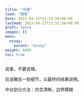 ```yaml
---
title: "沟通"
lead: "随笔"
date: 2023-04-22T12:52:56+08:00
lastmod: 2023-04-22T12:52:56+08:00
draft: false
images: []
menu:
  essay:
    parent: "essay"
weight: 4000
toc: true
---
```


说事，不要说理。

应该撇去一些细节，以最终的结果说明。

中台划分方法：内含清晰，边界模糊
